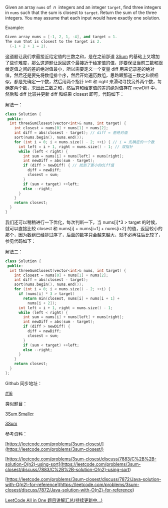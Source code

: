 Given an array `nums` of  _n_  integers and an integer `target`, find three integers in `nums` such that the sum is closest to `target`. Return the sum of the three integers. You may assume that each input would have exactly one solution.

Example:

```cpp
Given array nums = [-1, 2, 1, -4], and target = 1.
The sum that is closest to the target is 2.
  (-1 + 2 + 1 = 2).
```

这道题让我们求最接近给定值的三数之和，是在之前那道 [3Sum](http://www.cnblogs.com/grandyang/p/4481576.html) 的基础上又增加了些许难度，那么这道题让返回这个最接近于给定值的值，即要保证当前三数和跟给定值之间的差的绝对值最小，所以需要定义一个变量 diff 用来记录差的绝对值，然后还是要先将数组排个序，然后开始遍历数组，思路跟那道三数之和很相似，都是先确定一个数，然后用两个指针 left 和 right 来滑动寻找另外两个数，每确定两个数，求出此三数之和，然后算和给定值的差的绝对值存在 newDiff 中，然后和 diff 比较并更新 diff 和结果 closest 即可，代码如下：

解法一：

```cpp
class Solution {
 public:
  int threeSumClosest(vector<int>& nums, int target) {
    int closest = nums[0] + nums[1] + nums[2];
    int diff = abs(closest - target); // diff = 差绝对值
    sort(nums.begin(), nums.end());
    for (int i = 0; i < nums.size() - 2; ++i) { // i = 先确定的一个数
      int left = i + 1, right = nums.size() - 1; // 双指针
      while (left < right) {
        int sum = nums[i] + nums[left] + nums[right];
        int newDiff = abs(sum - target);
        if (diff > newDiff) { // 找到了更小的diff值
          diff = newDiff;
          closest = sum;
        }
        if (sum < target) ++left;
        else --right;
      }
    }
    return closest;
  }
}
```

我们还可以稍稍进行一下优化，每次判断一下，当 nums\[i\]\*3 > target 的时候，就可以直接比较 closest 和 nums\[i\] + nums\[i+1\] + nums\[i+2\] 的值，返回较小的那个，因为数组已经排过序了，后面的数字只会越来越大，就不必再往后比较了，参见代码如下：

解法二：

```cpp
class Solution {
 public:
  int threeSumClosest(vector<int>& nums, int target) {
    int closest = nums[0] + nums[1] + nums[2];
    int diff = abs(closest - target);
    sort(nums.begin(), nums.end());
    for (int i = 0; i < nums.size() - 2; ++i) {
      if (nums[i] * 3 > target)
        return min(closest, nums[i] + nums[i + 1] +
          nums[i + 2]);
      int left = i + 1, right = nums.size() - 1;
      while (left < right) {
        int sum = nums[i] + nums[left] + nums[right];
        int newDiff = abs(sum - target);
        if (diff > newDiff) {
          diff = newDiff;
          closest = sum;
        }
        if (sum < target) ++left;
        else --right;
      }
    }
    return closest;
  }
};
```

Github 同步地址：

[#16](https://github.com/grandyang/leetcode/issues/16)

类似题目：

[3Sum Smaller](http://www.cnblogs.com/grandyang/p/5235086.html)

[3Sum](http://www.cnblogs.com/grandyang/p/4481576.html)

参考资料：

[https://leetcode.com/problems/3sum-closest/](https://leetcode.com/problems/3sum-closest/)

[](<https://leetcode.com/problems/3sum-closest/discuss/7883/C%2B%2B-solution-O(n2)-using-sort>)[https://leetcode.com/problems/3sum-closest/discuss/7883/C%2B%2B-solution-O(n2)-using-sort](<https://leetcode.com/problems/3sum-closest/discuss/7883/C%2B%2B-solution-O(n2)-using-sort>)

[](<https://leetcode.com/problems/3sum-closest/discuss/7872/Java-solution-with-O(n2)-for-reference>)[https://leetcode.com/problems/3sum-closest/discuss/7872/Java-solution-with-O(n2)-for-reference](<https://leetcode.com/problems/3sum-closest/discuss/7872/Java-solution-with-O(n2)-for-reference>)

[LeetCode All in One 题目讲解汇总(持续更新中...)](http://www.cnblogs.com/grandyang/p/4606334.html)
